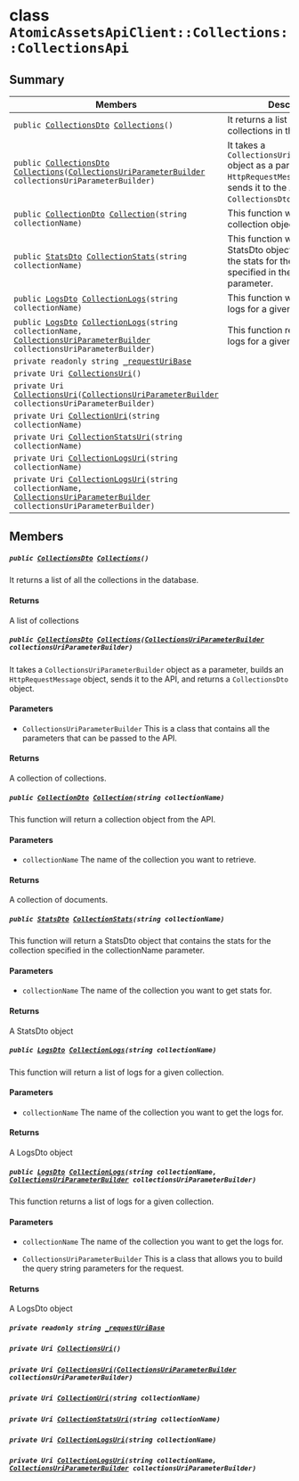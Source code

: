# class `AtomicAssetsApiClient::Collections::CollectionsApi` 

## Summary

 Members                                | Descriptions                                
----------------------------------------|---------------------------------------------
`public `[`CollectionsDto`](.github/workflows/documentation/md/AtomicAssetsApiClient--Collections--CollectionsDto.md#class_atomic_assets_api_client_1_1_collections_1_1_collections_dto)` `[`Collections`](#class_atomic_assets_api_client_1_1_collections_1_1_collections_api_1a99d55526cbe148310bd140c1ea21e97a)`()` | It returns a list of all the collections in the database.
`public `[`CollectionsDto`](.github/workflows/documentation/md/AtomicAssetsApiClient--Collections--CollectionsDto.md#class_atomic_assets_api_client_1_1_collections_1_1_collections_dto)` `[`Collections`](#class_atomic_assets_api_client_1_1_collections_1_1_collections_api_1a91e42b46049a909a59bec675cf5781c4)`(`[`CollectionsUriParameterBuilder`](.github/workflows/documentation/md/AtomicAssetsApiClient--Collections--CollectionsUriParameterBuilder.md#class_atomic_assets_api_client_1_1_collections_1_1_collections_uri_parameter_builder)` collectionsUriParameterBuilder)` | It takes a `CollectionsUriParameterBuilder` object as a parameter, builds an `HttpRequestMessage` object, sends it to the API, and returns a `CollectionsDto` object.
`public `[`CollectionDto`](.github/workflows/documentation/md/AtomicAssetsApiClient--Collections--CollectionDto.md#class_atomic_assets_api_client_1_1_collections_1_1_collection_dto)` `[`Collection`](#class_atomic_assets_api_client_1_1_collections_1_1_collections_api_1ae19d5cdb32cdec1b8fb41d58da4fa66f)`(string collectionName)` | This function will return a collection object from the API.
`public `[`StatsDto`](.github/workflows/documentation/md/AtomicAssetsApiClient--StatsDto.md#class_atomic_assets_api_client_1_1_stats_dto)` `[`CollectionStats`](#class_atomic_assets_api_client_1_1_collections_1_1_collections_api_1aaa047ee05af9518ee76cd7c56d17d35b)`(string collectionName)` | This function will return a StatsDto object that contains the stats for the collection specified in the collectionName parameter.
`public `[`LogsDto`](.github/workflows/documentation/md/AtomicAssetsApiClient--LogsDto.md#class_atomic_assets_api_client_1_1_logs_dto)` `[`CollectionLogs`](#class_atomic_assets_api_client_1_1_collections_1_1_collections_api_1ae459db65d80a896ba3ca50df6099e51c)`(string collectionName)` | This function will return a list of logs for a given collection.
`public `[`LogsDto`](.github/workflows/documentation/md/AtomicAssetsApiClient--LogsDto.md#class_atomic_assets_api_client_1_1_logs_dto)` `[`CollectionLogs`](#class_atomic_assets_api_client_1_1_collections_1_1_collections_api_1ab837b276acda594ee59a32bbcfa3899b)`(string collectionName, `[`CollectionsUriParameterBuilder`](.github/workflows/documentation/md/AtomicAssetsApiClient--Collections--CollectionsUriParameterBuilder.md#class_atomic_assets_api_client_1_1_collections_1_1_collections_uri_parameter_builder)` collectionsUriParameterBuilder)` | This function returns a list of logs for a given collection.
`private readonly string `[`_requestUriBase`](#class_atomic_assets_api_client_1_1_collections_1_1_collections_api_1a1854c4909a1013a684af16fb52e8a387) | 
`private Uri `[`CollectionsUri`](#class_atomic_assets_api_client_1_1_collections_1_1_collections_api_1a07e4028b75613f3c27b168e278447f34)`()` | 
`private Uri `[`CollectionsUri`](#class_atomic_assets_api_client_1_1_collections_1_1_collections_api_1a1e26b6852994d59587b8fa84fafaac3d)`(`[`CollectionsUriParameterBuilder`](.github/workflows/documentation/md/AtomicAssetsApiClient--Collections--CollectionsUriParameterBuilder.md#class_atomic_assets_api_client_1_1_collections_1_1_collections_uri_parameter_builder)` collectionsUriParameterBuilder)` | 
`private Uri `[`CollectionUri`](#class_atomic_assets_api_client_1_1_collections_1_1_collections_api_1aff56cb901f7ea42535fe8f007c9d4ae4)`(string collectionName)` | 
`private Uri `[`CollectionStatsUri`](#class_atomic_assets_api_client_1_1_collections_1_1_collections_api_1a7937ea6f21a012bd204d562b6291b5dd)`(string collectionName)` | 
`private Uri `[`CollectionLogsUri`](#class_atomic_assets_api_client_1_1_collections_1_1_collections_api_1a877ce097f0c95c800d21e40f42434e06)`(string collectionName)` | 
`private Uri `[`CollectionLogsUri`](#class_atomic_assets_api_client_1_1_collections_1_1_collections_api_1a7f81992d78f135234ecb827d51d8ce0f)`(string collectionName, `[`CollectionsUriParameterBuilder`](.github/workflows/documentation/md/AtomicAssetsApiClient--Collections--CollectionsUriParameterBuilder.md#class_atomic_assets_api_client_1_1_collections_1_1_collections_uri_parameter_builder)` collectionsUriParameterBuilder)` | 

## Members

##### `public `[`CollectionsDto`](.github/workflows/documentation/md/AtomicAssetsApiClient--Collections--CollectionsDto.md#class_atomic_assets_api_client_1_1_collections_1_1_collections_dto)` `[`Collections`](#class_atomic_assets_api_client_1_1_collections_1_1_collections_api_1a99d55526cbe148310bd140c1ea21e97a)`()` 

It returns a list of all the collections in the database.

#### Returns
A list of collections

##### `public `[`CollectionsDto`](.github/workflows/documentation/md/AtomicAssetsApiClient--Collections--CollectionsDto.md#class_atomic_assets_api_client_1_1_collections_1_1_collections_dto)` `[`Collections`](#class_atomic_assets_api_client_1_1_collections_1_1_collections_api_1a91e42b46049a909a59bec675cf5781c4)`(`[`CollectionsUriParameterBuilder`](.github/workflows/documentation/md/AtomicAssetsApiClient--Collections--CollectionsUriParameterBuilder.md#class_atomic_assets_api_client_1_1_collections_1_1_collections_uri_parameter_builder)` collectionsUriParameterBuilder)` 

It takes a `CollectionsUriParameterBuilder` object as a parameter, builds an `HttpRequestMessage` object, sends it to the API, and returns a `CollectionsDto` object.

#### Parameters
* `CollectionsUriParameterBuilder` This is a class that contains all the parameters that can be passed to the API.

#### Returns
A collection of collections.

##### `public `[`CollectionDto`](.github/workflows/documentation/md/AtomicAssetsApiClient--Collections--CollectionDto.md#class_atomic_assets_api_client_1_1_collections_1_1_collection_dto)` `[`Collection`](#class_atomic_assets_api_client_1_1_collections_1_1_collections_api_1ae19d5cdb32cdec1b8fb41d58da4fa66f)`(string collectionName)` 

This function will return a collection object from the API.

#### Parameters
* `collectionName` The name of the collection you want to retrieve.

#### Returns
A collection of documents.

##### `public `[`StatsDto`](.github/workflows/documentation/md/AtomicAssetsApiClient--StatsDto.md#class_atomic_assets_api_client_1_1_stats_dto)` `[`CollectionStats`](#class_atomic_assets_api_client_1_1_collections_1_1_collections_api_1aaa047ee05af9518ee76cd7c56d17d35b)`(string collectionName)` 

This function will return a StatsDto object that contains the stats for the collection specified in the collectionName parameter.

#### Parameters
* `collectionName` The name of the collection you want to get stats for.

#### Returns
A StatsDto object

##### `public `[`LogsDto`](.github/workflows/documentation/md/AtomicAssetsApiClient--LogsDto.md#class_atomic_assets_api_client_1_1_logs_dto)` `[`CollectionLogs`](#class_atomic_assets_api_client_1_1_collections_1_1_collections_api_1ae459db65d80a896ba3ca50df6099e51c)`(string collectionName)` 

This function will return a list of logs for a given collection.

#### Parameters
* `collectionName` The name of the collection you want to get the logs for.

#### Returns
A LogsDto object

##### `public `[`LogsDto`](.github/workflows/documentation/md/AtomicAssetsApiClient--LogsDto.md#class_atomic_assets_api_client_1_1_logs_dto)` `[`CollectionLogs`](#class_atomic_assets_api_client_1_1_collections_1_1_collections_api_1ab837b276acda594ee59a32bbcfa3899b)`(string collectionName, `[`CollectionsUriParameterBuilder`](.github/workflows/documentation/md/AtomicAssetsApiClient--Collections--CollectionsUriParameterBuilder.md#class_atomic_assets_api_client_1_1_collections_1_1_collections_uri_parameter_builder)` collectionsUriParameterBuilder)` 

This function returns a list of logs for a given collection.

#### Parameters
* `collectionName` The name of the collection you want to get the logs for.

* `CollectionsUriParameterBuilder` This is a class that allows you to build the query string parameters for the request.

#### Returns
A LogsDto object

##### `private readonly string `[`_requestUriBase`](#class_atomic_assets_api_client_1_1_collections_1_1_collections_api_1a1854c4909a1013a684af16fb52e8a387) 

##### `private Uri `[`CollectionsUri`](#class_atomic_assets_api_client_1_1_collections_1_1_collections_api_1a07e4028b75613f3c27b168e278447f34)`()` 

##### `private Uri `[`CollectionsUri`](#class_atomic_assets_api_client_1_1_collections_1_1_collections_api_1a1e26b6852994d59587b8fa84fafaac3d)`(`[`CollectionsUriParameterBuilder`](.github/workflows/documentation/md/AtomicAssetsApiClient--Collections--CollectionsUriParameterBuilder.md#class_atomic_assets_api_client_1_1_collections_1_1_collections_uri_parameter_builder)` collectionsUriParameterBuilder)` 

##### `private Uri `[`CollectionUri`](#class_atomic_assets_api_client_1_1_collections_1_1_collections_api_1aff56cb901f7ea42535fe8f007c9d4ae4)`(string collectionName)` 

##### `private Uri `[`CollectionStatsUri`](#class_atomic_assets_api_client_1_1_collections_1_1_collections_api_1a7937ea6f21a012bd204d562b6291b5dd)`(string collectionName)` 

##### `private Uri `[`CollectionLogsUri`](#class_atomic_assets_api_client_1_1_collections_1_1_collections_api_1a877ce097f0c95c800d21e40f42434e06)`(string collectionName)` 

##### `private Uri `[`CollectionLogsUri`](#class_atomic_assets_api_client_1_1_collections_1_1_collections_api_1a7f81992d78f135234ecb827d51d8ce0f)`(string collectionName, `[`CollectionsUriParameterBuilder`](.github/workflows/documentation/md/AtomicAssetsApiClient--Collections--CollectionsUriParameterBuilder.md#class_atomic_assets_api_client_1_1_collections_1_1_collections_uri_parameter_builder)` collectionsUriParameterBuilder)` 

